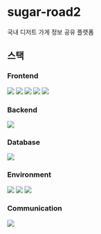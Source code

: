 # sugar-road2
국내 디저트 가게 정보 공유 플랫폼
## 스택

<h3>Frontend</h3>
<p>
    <img src="https://img.shields.io/badge/html5-E34F26?style=for-the-badge&logo=html5&logoColor=white">
    <img src="https://img.shields.io/badge/css3-1572B6?style=for-the-badge&logo=css3&logoColor=white">
    <img src="https://img.shields.io/badge/javascript-F7DF1E?style=for-the-badge&logo=javascript&logoColor=white">
    <img src="https://img.shields.io/badge/vuedotjs-4FC08D?style=for-the-badge&logo=vuedotjs&logoColor=white">
    <img src="https://img.shields.io/badge/axios-5A29E4?style=for-the-badge&logo=axios&logoColor=white">
</p>
<h3>Backend</h3>
<img src="https://img.shields.io/badge/spring boot-6DB33F?style=for-the-badge&logo=springboot&logoColor=white">

<h3>Database</h3>
<img src="https://img.shields.io/badge/mysql-4479A1?style=for-the-badge&logo=mysql&logoColor=white">
<h3>Environment</h3>
<p>
    <img src="https://img.shields.io/badge/git-F05032?style=for-the-badge&logo=git&logoColor=white" style = "display:inline">
    <img src="https://img.shields.io/badge/github-181717?style=for-the-badge&logo=github&logoColor=white">
    <img src="https://img.shields.io/badge/intellij idea-000000?style=for-the-badge&logo=intellijidea&logoColor=white">
</p>
<h3>Communication</h3>
<img src="https://img.shields.io/badge/notion-000000?style=for-the-badge&logo=notion&logoColor=white">
